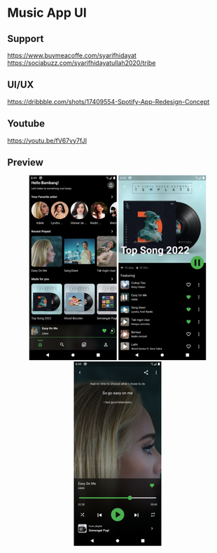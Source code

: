 # Music App UI

## Support

https://www.buymeacoffe.com/syarifhidayat
https://sociabuzz.com/syarifhidayatullah2020/tribe

## UI/UX

https://dribbble.com/shots/17409554-Spotify-App-Redesign-Concept

## Youtube

https://youtu.be/fV67vy7fJI

## Preview

<p align="middle">
<img src="assets/previews/home.png" alt="Home" width="200">
<img src="assets/previews/package.png" alt="Package" width="200">
<img src="assets/previews/detail.png" alt="Detail" width="200">
</p>
